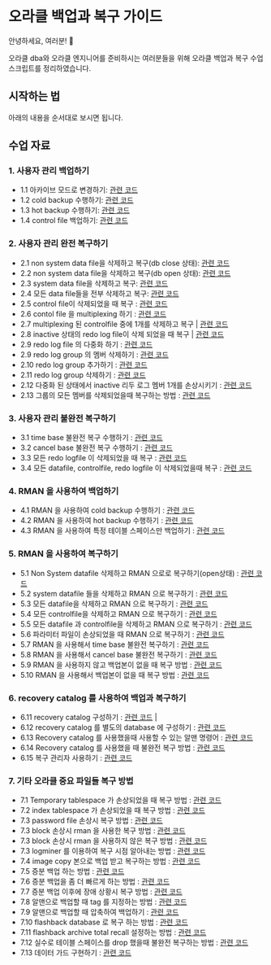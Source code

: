 # 오라클 백업과 복구 가이드

안녕하세요, 여러분! 🌟

오라클 dba와 오라클 엔지니어를 준비하시는 여러분들을 위해 오라클 백업과 복구 수업 스크립트를 정리하였습니다.

## 시작하는 법

아래의 내용을 순서대로 보시면 됩니다.

## 수업 자료

### 1. 사용자 관리 백업하기
- 1.1 아카이브 모드로 변경하기: [관련 코드](https://github.com/oracleyu01/oracle_backup_recovery/blob/main/%EC%95%84%EC%B9%B4%EC%9D%B4%EB%B8%8C%20%EB%AA%A8%EB%93%9C%20%EB%B3%80%EA%B2%BD.txt)
- 1.2 cold backup 수행하기: [관련 코드](https://github.com/oracleyu01/oracle_backup_recovery/blob/main/cold%20backup%20%EC%88%98%ED%96%89%ED%95%98%EA%B8%B0.txt)
- 1.3 hot backup 수행하기: [관련 코드](https://github.com/oracleyu01/oracle_backup_recovery/blob/main/%EC%82%AC%EC%9A%A9%EC%9E%90%20%EA%B4%80%EB%A6%AC%20hot%20backup%20%EC%88%98%ED%96%89%ED%95%98%EA%B8%B0.txt)
- 1.4 control file 백업하기: [관련 코드](https://github.com/oracleyu01/oracle_backup_recovery/blob/main/controlfile%20%20hotbackup%20%ED%95%98%EA%B8%B0.txt)

### 2. 사용자 관리 완전 복구하기
- 2.1 non system data file을 삭제하고 복구(db close 상태): [관련 코드](https://github.com/oracleyu01/oracle_backup_recovery/blob/main/non%20system%20data%20file%EC%9D%84%20%EC%82%AD%EC%A0%9C%ED%95%98%EA%B3%A0%20%EB%B3%B5%EA%B5%AC.txt)
- 2.2 non system data file을 삭제하고 복구(db open 상태): [관련 코드](https://github.com/oracleyu01/oracle_backup_recovery/blob/main/non%20system%20datafile%20%EC%9D%B4%20%EA%B9%A8%EC%A1%8C%EC%9D%84%20%EB%95%8C%20%20db%20open%20%EC%83%81%ED%83%9C%EC%97%90%EC%84%9C%20%EB%B0%94%EB%A1%9C%20%EB%B3%B5%EA%B5%AC%ED%95%98%EA%B8%B0.txt)
- 2.3 system data file을 삭제하고 복구: [관련 코드](https://github.com/oracleyu01/oracle_backup_recovery/blob/main/system%20%20data%20file%20%EC%9D%84%20%EC%82%AD%EC%A0%9C%ED%95%98%EA%B3%A0%20%EB%B3%B5%EA%B5%AC%20%ED%95%98%EA%B8%B0.txt)
- 2.4 모든 data file들을 전부 삭제하고 복구: [관련 코드](https://github.com/oracleyu01/oracle_backup_recovery/blob/main/%EB%AA%A8%EB%93%A0%20data%20file%EB%93%A4%EC%9D%84%20%EC%A0%84%EB%B6%80%20%EC%82%AD%EC%A0%9C%ED%95%98%EA%B3%A0%20%EB%B3%B5%EA%B5%AC.txt)
- 2.5  control file이 삭제되었을 때 복구 : [관련 코드](https://github.com/oracleyu01/oracle_backup_recovery/blob/main/control%20file%EC%9D%B4%20%EC%82%AD%EC%A0%9C%EB%90%98%EC%97%88%EC%9D%84%20%EB%95%8C%20%EB%B3%B5%EA%B5%AC.txt) 
- 2.6  contol file 을  multiplexing 하기 : [관련 코드](https://github.com/oracleyu01/oracle_backup_recovery/blob/main/contol%20file%20%EC%9D%84%20%20multiplexing%20%ED%95%98%EA%B8%B0.txt) 
- 2.7  multiplexing 된 controlfile 중에 1개를 삭제하고 복구 | [관련 코드](https://github.com/oracleyu01/oracle_backup_recovery/blob/main/multiplexing%20%EB%90%9C%20controlfile%20%EC%A4%91%EC%97%90%201%EA%B0%9C%EB%A5%BC%20%EC%82%AD%EC%A0%9C%ED%95%98%EA%B3%A0%20%EB%B3%B5%EA%B5%AC.txt) 
- 2.8  inactive 상태의 redo log file이 삭제 되었을 때 복구 | [관련 코드](https://github.com/oracleyu01/oracle_backup_recovery/blob/main/inactive%20%EC%83%81%ED%83%9C%EC%9D%98%20redo%20log%20file%EC%9D%B4%20%EC%82%AD%EC%A0%9C%20%EB%90%98%EC%97%88%EC%9D%84%20%EB%95%8C%20%EB%B3%B5%EA%B5%AC.txt) 
- 2.9  redo log file 의 다중화 하기 : [관련 코드](https://github.com/oracleyu01/oracle_backup_recovery/blob/main/redo%20log%20file%20%EC%9D%98%20%EB%8B%A4%EC%A4%91%ED%99%94%20%ED%95%98%EA%B8%B0.txt) 
- 2.9  redo log group 의 멤버 삭제하기 : [관련 코드](https://github.com/oracleyu01/oracle_backup_recovery/blob/main/redo%20log%20group%20%EC%9D%98%20%EB%A9%A4%EB%B2%84%20%EC%82%AD%EC%A0%9C%ED%95%98%EA%B8%B0.txt) 
- 2.10  redo log group 추가하기 : [관련 코드](https://github.com/oracleyu01/oracle_backup_recovery/blob/main/redo%20log%20group%20%EC%B6%94%EA%B0%80%ED%95%98%EA%B8%B0.txt) 
- 2.11  redo log group 삭제하기 : [관련 코드](https://github.com/oracleyu01/oracle_backup_recovery/blob/main/redo%20log%20group%20%EC%82%AD%EC%A0%9C%ED%95%98%EA%B8%B0.txt) 
- 2.12  다중화 된 상태에서 inactive 리두 로그 멤버 1개를 손상시키기 : [관련 코드](https://github.com/oracleyu01/oracle_backup_recovery/blob/main/%EC%98%88%EC%A0%9C.%20%20%EB%8B%A4%EC%A4%91%ED%99%94%20%EB%90%9C%20%EC%83%81%ED%83%9C%EC%97%90%EC%84%9C%20inactive%20%EB%A6%AC%EB%91%90%20%EB%A1%9C%EA%B7%B8%20%EB%A9%A4%EB%B2%84%EB%A5%BC%20%EC%86%90%EC%83%81%EC%8B%9C%ED%82%A4%EA%B8%B0.txt) 
- 2.13  그룹의 모든 멤버를 삭제되었을때 복구하는 방법 : [관련 코드](https://github.com/oracleyu01/oracle_backup_recovery/blob/main/%EA%B7%B8%EB%A3%B9%EC%9D%98%20%EB%AA%A8%EB%93%A0%20%EB%A9%A4%EB%B2%84%EB%A5%BC%20%EC%82%AD%EC%A0%9C%EB%90%98%EC%97%88%EC%9D%84%EB%95%8C%20%EB%B3%B5%EA%B5%AC%ED%95%98%EB%8A%94%20%EB%B0%A9%EB%B2%95.txt) 

### 3. 사용자 관리 불완전 복구하기
- 3.1  time base 불완전 복구 수행하기 : [관련 코드](https://github.com/oracleyu01/oracle_backup_recovery/blob/main/time%20base%20%EB%B6%88%EC%99%84%EC%A0%84%20%EB%B3%B5%EA%B5%AC%20%EC%88%98%ED%96%89%ED%95%98%EA%B8%B0.txt) 
- 3.2  cancel base 불완전 복구 수행하기 : [관련 코드](https://github.com/oracleyu01/oracle_backup_recovery/blob/main/cancel%20base%20%EB%B6%88%EC%99%84%EC%A0%84%20%20%EB%B3%B5%EA%B5%AC.txt) 
- 3.3  모든 redo logfile 이 삭제되었을 때 복구 : [관련 코드](https://github.com/oracleyu01/oracle_backup_recovery/blob/main/%EB%AA%A8%EB%93%A0%20redo%20file%20%EC%9D%B4%20%EC%82%AD%EC%A0%9C%EB%90%98%EC%97%88%EC%9D%84%20%EB%95%8C%20%EB%B3%B5%EA%B5%AC.txt) 
- 3.4  모든 datafile, controlfile, redo logfile 이 삭제되었을때 복구 : [관련 코드](https://github.com/oracleyu01/oracle_backup_recovery/blob/main/%EB%AA%A8%EB%93%A0%20data%20file%2C%20controlfile%2C%20redo%20logfile%20%EC%9D%B4%20%EC%82%AD%EC%A0%9C%EB%90%98%EC%97%88%EC%9D%84%20%EB%95%8C%20%EB%B3%B5%EA%B5%AC.txt) 

### 4. RMAN 을 사용하여 백업하기
- 4.1   RMAN 을 사용하여 cold backup 수행하기  : [관련 코드](https://github.com/oracleyu01/oracle_backup_recovery/blob/main/RMAN%20%EC%9D%84%20%EC%82%AC%EC%9A%A9%ED%95%B4%EC%84%9C%20cold%20backup%20%EC%88%98%ED%96%89%ED%95%98%EA%B8%B0.txt) 
- 4.2   RMAN 을 사용하여 hot backup 수행하기  : [관련 코드](https://github.com/oracleyu01/oracle_backup_recovery/blob/main/RMAN%20%EC%9D%84%20%EC%82%AC%EC%9A%A9%ED%95%B4%EC%84%9C%20cold%20backup%20%EC%88%98%ED%96%89%ED%95%98%EA%B8%B0.txt) 
- 4.3   RMAN 을 사용하여 특정 테이블 스페이스만 백업하기 : [관련 코드](https://github.com/oracleyu01/oracle_backup_recovery/blob/main/RMAN%20%EC%9D%84%20%EC%82%AC%EC%9A%A9%ED%95%B4%EC%84%9C%20%ED%8A%B9%EC%A0%95%20tablespace%EB%A7%8C%20%EB%B0%B1%EC%97%85%EB%B0%9B%EA%B8%B0.txt) 

### 5. RMAN 을 사용하여 복구하기
- 5.1   Non System datafile 삭제하고 RMAN 으로로 복구하기(open상태) : [관련 코드](https://github.com/oracleyu01/oracle_backup_recovery/blob/main/RMAN%20%EC%9D%84%20%EC%82%AC%EC%9A%A9%ED%95%B4%EC%84%9C%20Non%20system%20datafile%20%EC%86%90%EC%83%81%EC%8B%9C%20%EB%B3%B5%EA%B5%AC%ED%95%98%EA%B8%B0(open%EC%83%81%ED%83%9C).txt) 
- 5.2   system datafile 들을 삭제하고 RMAN 으로 복구하기 : [관련 코드](https://github.com/oracleyu01/oracle_backup_recovery/blob/main/RMAN%20%EC%9D%84%20%EC%82%AC%EC%9A%A9%ED%95%B4%EC%84%9C%20system%20datafile%20%EB%93%A4%EC%9D%84%20%EC%82%AD%EC%A0%9C%ED%95%98%EA%B3%A0%20%EB%B3%B5%EA%B5%AC%ED%95%98%EA%B8%B0.txt) 
- 5.3   모든 datafile을 삭제하고 RMAN 으로 복구하기 : [관련 코드](https://github.com/oracleyu01/oracle_backup_recovery/blob/main/RMAN%20%EC%9D%84%20%EC%82%AC%EC%9A%A9%ED%95%B4%EC%84%9C%20%EB%AA%A8%EB%93%A0%20data%20file%EB%93%A4%EC%9D%84%20%EC%A0%84%EB%B6%80%20%EC%82%AD%EC%A0%9C%ED%95%98%EA%B3%A0%20%EB%B3%B5%EA%B5%AC%ED%95%98%EA%B8%B0.txt) 
- 5.4   모든 controlfile을 삭제하고 RMAN 으로 복구하기 : [관련 코드](https://github.com/oracleyu01/oracle_backup_recovery/blob/main/RMAN%20%EC%9D%84%20%EC%82%AC%EC%9A%A9%ED%95%B4%EC%84%9C%20%EB%AA%A8%EB%93%A0%20control%20file%20%EC%82%AD%EC%A0%9C%ED%95%98%EA%B3%A0%20%EB%B3%B5%EA%B5%AC%ED%95%98%EA%B8%B0.txt) 
- 5.5   모든 datafile 과 controlfile을 삭제하고 RMAN 으로 복구하기 : [관련 코드](https://github.com/oracleyu01/oracle_backup_recovery/blob/main/%EB%AA%A8%EB%93%A0%20data%20file%2C%20controlfile%2C%20redo%20logfile%20%EC%9D%B4%20%EC%82%AD%EC%A0%9C%EB%90%98%EC%97%88%EC%9D%84%20%EB%95%8C%20%EB%B3%B5%EA%B5%AC.txt) 
- 5.6   파라미터 파일이 손상되었을 때 RMAN 으로 복구하기  : [관련 코드](https://github.com/oracleyu01/oracle_backup_recovery/blob/main/%ED%8C%8C%EB%9D%BC%EB%AF%B8%ED%84%B0%20%ED%8C%8C%EC%9D%BC%EC%9D%B4%20%EC%86%90%EC%83%81%EB%90%98%EC%97%88%EC%9D%84%20%EB%95%8C%20RMAN%20%EC%9C%BC%EB%A1%9C%20%EB%B3%B5%EA%B5%AC%ED%95%98%EA%B8%B0.txt) 
- 5.7   RMAN 을 사용해서  time base 불완전 복구하기 : [관련 코드](https://github.com/oracleyu01/oracle_backup_recovery/blob/main/RMAN%20%EC%9D%84%20%EC%82%AC%EC%9A%A9%ED%95%B4%EC%84%9C%20%20time%20base%20%EB%B6%88%EC%99%84%EC%A0%84%20%EB%B3%B5%EA%B5%AC%ED%95%98%EA%B8%B0.txt) 
- 5.8   RMAN 을 사용해서  cancel base 불완전 복구하기 : [관련 코드](https://github.com/oracleyu01/oracle_backup_recovery/blob/main/RMAN%20%EC%9D%84%20%EC%82%AC%EC%9A%A9%ED%95%B4%EC%84%9C%20%20cancel%20base%20%EB%B6%88%EC%99%84%EC%A0%84%20%EB%B3%B5%EA%B5%AC%ED%95%98%EA%B8%B0.txt) 
- 5.9   RMAN 을 사용하지 않고 백업본이 없을 때 복구 방법  : [관련 코드](https://github.com/oracleyu01/oracle_backup_recovery/blob/main/RMAN%20%EC%9D%84%20%EC%82%AC%EC%9A%A9%ED%95%98%EC%A7%80%20%EC%95%8A%EA%B3%A0%20%EB%B0%B1%EC%97%85%EB%B3%B8%EC%9D%B4%20%EC%97%86%EC%9D%84%20%EB%95%8C%20%EB%B3%B5%EA%B5%AC%20%EB%B0%A9%EB%B2%95.txt) 
- 5.10    RMAN 을 사용해서 백업본이 없을 때 복구 방법  : [관련 코드](https://github.com/oracleyu01/oracle_backup_recovery/blob/main/RMAN%20%EC%9D%84%20%EC%82%AC%EC%9A%A9%ED%96%88%EC%9D%84%20%EB%95%8C%20%EB%B0%B1%EC%97%85%EB%B3%B8%EC%9D%B4%20%EC%97%86%EC%9D%84%20%EB%95%8C%20%EB%B3%B5%EA%B5%AC%20%EB%B0%A9%EB%B2%95.txt) 

### 6. recovery catalog 를 사용하여 백업과 복구하기
- 6.11    recovery catalog 구성하기   : [관련 코드](https://github.com/oracleyu01/oracle_backup_recovery/blob/main/Recovery%20catalog%20%20%EA%B5%AC%EC%84%B1%20%EB%B0%A9%EB%B2%95.txt) |
- 6.12   recovery catalog 를 별도의 database 에 구성하기   : [관련 코드](https://github.com/oracleyu01/oracle_backup_recovery/blob/main/recovery%20catalog%20%EB%A5%BC%20%EB%B3%84%EB%8F%84%EC%9D%98%20database%20%EC%97%90%20%EA%B5%AC%EC%84%B1%ED%95%98%EA%B8%B0.txt) 
- 6.13   Recovery catalog 를 사용했을때 사용할 수 있는 알맨 명령어    : [관련 코드](https://github.com/oracleyu01/oracle_backup_recovery/blob/main/Recovery%20catalog%20%EB%A5%BC%20%EC%82%AC%EC%9A%A9%ED%96%88%EC%9D%84%EB%95%8C%20%EC%82%AC%EC%9A%A9%ED%95%A0%20%EC%88%98%20%EC%9E%88%EB%8A%94%20%EC%95%8C%EB%A7%A8%20%EB%AA%85%EB%A0%B9%EC%96%B4.txt) 
- 6.14   Recovery catalog 를 사용했을 때  불완전 복구 방법  : [관련 코드](https://github.com/oracleyu01/oracle_backup_recovery/blob/main/Recovery%20catalog%20%EB%A5%BC%20%EC%82%AC%EC%9A%A9%ED%96%88%EC%9D%84%20%EB%95%8C%20%20%EB%B6%88%EC%99%84%EC%A0%84%20%EB%B3%B5%EA%B5%AC%20%EB%B0%A9%EB%B2%95.txt) 
- 6.15   복구 관리자 사용하기  : [관련 코드](https://github.com/oracleyu01/oracle_backup_recovery/blob/main/%EB%B3%B5%EA%B5%AC%20%EA%B4%80%EB%A6%AC%EC%9E%90%20%EC%82%AC%EC%9A%A9%ED%95%98%EA%B8%B0.txt) 

### 7. 기타 오라클 중요 파일들 복구 방법
- 7.1   Temporary  tablespace 가 손상되었을 때 복구 방법  : [관련 코드](https://github.com/oracleyu01/oracle_backup_recovery/blob/main/Temporary%20%20tablespace%20%EA%B0%80%20%EC%86%90%EC%83%81%EB%90%98%EC%97%88%EC%9D%84%20%EB%95%8C%20%EB%B3%B5%EA%B5%AC%20%EB%B0%A9%EB%B2%95.txt) 
- 7.2   index  tablespace 가 손상되었을 때 복구 방법  : [관련 코드](https://github.com/oracleyu01/oracle_backup_recovery/blob/main/index%20%20tablespace%20%EA%B0%80%20%EC%86%90%EC%83%81%EB%90%98%EC%97%88%EC%9D%84%20%EB%95%8C%20%EB%B3%B5%EA%B5%AC%20%EB%B0%A9%EB%B2%95.txt) 
- 7.3   password file 손상시 복구 방법  : [관련 코드](https://github.com/oracleyu01/oracle_backup_recovery/blob/main/password%20%20file%20%EC%9D%B4%20%EC%86%90%EC%83%81%EB%90%98%EC%97%88%EC%9D%84%20%EB%95%8C%20%EB%B3%B5%EA%B5%AC%20%EB%B0%A9%EB%B2%95.txt) 
- 7.3   block 손상시 rman 을 사용한 복구 방법  : [관련 코드](https://github.com/oracleyu01/oracle_backup_recovery/blob/main/%EB%B8%94%EB%9F%AD%20%EC%86%90%EC%83%81%EC%8B%9C%20RMAN%EC%9D%84%20%EC%82%AC%EC%9A%A9%ED%95%9C%20%EB%B3%B5%EA%B5%AC%20%EB%B0%A9%EB%B2%95.txt) 
- 7.3   block 손상시 rman 을 사용하지 않은 복구 방법  : [관련 코드](https://github.com/oracleyu01/oracle_backup_recovery/blob/main/%EB%B8%94%EB%9F%AD%20%EC%86%90%EC%83%81%EC%8B%9C%20RMAN%EC%9D%84%20%EC%82%AC%EC%9A%A9%ED%95%98%EC%A7%80%20%EC%95%8A%EC%9D%80%20%EB%B3%B5%EA%B5%AC%20%EB%B0%A9%EB%B2%95.txt) 
- 7.3   logminer 를 이용하여 복구 시점 알아내는 방법  : [관련 코드](https://github.com/oracleyu01/oracle_backup_recovery/blob/main/%EB%A1%9C%EA%B7%B8%20%EB%A7%88%EC%9D%B4%EB%84%88%20%EC%82%AC%EC%9A%A9%ED%95%98%EC%97%AC%20%EB%B3%B5%EA%B5%AC%20%EC%8B%9C%EC%A0%90%20%EC%95%8C%EC%95%84%EB%82%B4%EB%8A%94%20%EB%B0%A9%EB%B2%95.txt) 
- 7.4   image copy 본으로 백업 받고 복구하는 방법  : [관련 코드](https://github.com/oracleyu01/oracle_backup_recovery/blob/main/backup%20set%20%EA%B3%BC%20image%20copy%20%EC%9D%98%20%EC%B0%A8%EC%9D%B4%EC%A0%90.txt) 
- 7.5   증분 백업 하는 방법 : [관련 코드](https://github.com/oracleyu01/oracle_backup_recovery/blob/main/%EC%A6%9D%EB%B6%84%20%EB%B0%B1%EC%97%85%20%ED%95%98%EB%8A%94%20%EB%B0%A9%EB%B2%95.txt)
- 7.6   증분 백업을 좀 더 빠르게 하는 방법  : [관련 코드](https://github.com/oracleyu01/oracle_backup_recovery/blob/main/%EC%A6%9D%EB%B6%84%20%EB%B0%B1%EC%97%85%EC%9D%84%20%EC%A2%80%20%EB%8D%94%20%EB%B9%A0%EB%A5%B4%EA%B2%8C%20%ED%95%98%EB%8A%94%20%EB%B0%A9%EB%B2%95.txt)
- 7.7   증분 백업 이후에 장애 상황시 복구 방법  : [관련 코드](https://github.com/oracleyu01/oracle_backup_recovery/blob/main/%EC%A6%9D%EB%B6%84%20%EB%B0%B1%EC%97%85%20%EC%9D%B4%ED%9B%84%EC%97%90%20%EC%9E%A5%EC%95%A0%20%EC%83%81%ED%99%A9%EC%8B%9C%20%EB%B3%B5%EA%B5%AC%20%EB%B0%A9%EB%B2%95.txt)
- 7.8   알맨으로 백업할 때 tag 를 지정하는 방법 : [관련 코드](https://github.com/oracleyu01/oracle_backup_recovery/blob/main/%EC%95%8C%EB%A7%A8%EC%9C%BC%EB%A1%9C%20%EB%B0%B1%EC%97%85%ED%95%A0%20%EB%95%8C%20tag%20%EB%A5%BC%20%EC%A7%80%EC%A0%95%ED%95%98%EB%8A%94%20%EB%B0%A9%EB%B2%95.txt)
- 7.9   알맨으로 백업할 때 압축하여 백업하기 : [관련 코드](https://github.com/oracleyu01/oracle_backup_recovery/blob/main/%EC%95%8C%EB%A7%A8%EC%9C%BC%EB%A1%9C%20%EB%B0%B1%EC%97%85%ED%95%A0%20%EB%95%8C%20%EC%95%95%EC%B6%95%ED%95%98%EC%97%AC%20%EB%B0%B1%EC%97%85%ED%95%98%EA%B8%B0.txt)
- 7.10   flashback database 로 복구 하는 방법 : [관련 코드](https://github.com/oracleyu01/oracle_backup_recovery/blob/main/flashback%20database%20%EB%A1%9C%20%EB%B3%B5%EA%B5%AC%20%ED%95%98%EB%8A%94%20%EB%B0%A9%EB%B2%95.txt)
- 7.11   flashback archive total recall 설정하는 방법 : [관련 코드](https://github.com/oracleyu01/oracle_backup_recovery/blob/main/flashback%20%20archive%20(total%20%20recall).txt)
- 7.12   실수로 테이블 스페이스를 drop 했을때 불완전 복구하는 방법 : [관련 코드](https://github.com/oracleyu01/oracle_backup_recovery/blob/main/%EC%8B%A4%EC%88%98%EB%A1%9C%20%ED%85%8C%EC%9D%B4%EB%B8%94%20%EC%8A%A4%ED%8E%98%EC%9D%B4%EC%8A%A4%EB%A5%BC%20drop%20%ED%96%88%EC%9D%84%20%EB%95%8C%20%EB%B6%88%EC%99%84%EC%A0%84%20%EB%B3%B5%EA%B5%AC%20%EB%B0%A9%EB%B2%95.txt)
- 7.13   데이터 가드 구현하기 : [관련 코드](https://github.com/oracleyu01/oracle_backup_recovery/blob/main/%EB%8D%B0%EC%9D%B4%ED%84%B0%20%EA%B0%80%EB%93%9C%20%EA%B5%AC%ED%98%84%ED%95%98%EA%B8%B0.txt)
